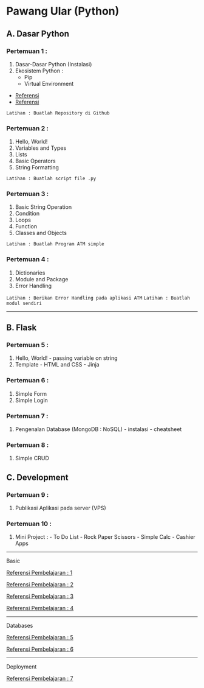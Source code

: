 # Pawang Ular (Python)

## A. Dasar Python
### Pertemuan 1 : 
  1. Dasar-Dasar Python (Instalasi)
  2. Ekosistem Python :
      - Pip
      - Virtual Environment
      
  - [Referensi](https://www.tecmint.com/install-pip-in-linux/)
  - [Referensi](https://docs.python-guide.org/dev/virtualenvs/)
      
  `Latihan : Buatlah Repository di Github`

### Pertemuan 2 :
  1. Hello, World!
  2. Variables and Types
  3. Lists
  4. Basic Operators
  5. String Formatting

  `Latihan : Buatlah script file .py`
  
### Pertemuan 3 :
  1. Basic String Operation
  2. Condition
  3. Loops
  4. Function
  5. Classes and Objects
  
  `Latihan : Buatlah Program ATM simple`
  
### Pertemuan 4 :
  1. Dictionaries
  2. Module and Package
  3. Error Handling
  
  `Latihan : Berikan Error Handling pada aplikasi ATM`
  `Latihan : Buatlah modul sendiri`
 
---

## B. Flask
### Pertemuan 5 :
  1. Hello, World!
    - passing variable on string
  2. Template
    - HTML and CSS
    - Jinja

### Pertemuan 6 :
  1. Simple Form
  2. Simple Login
  
### Pertemuan 7 :
  1. Pengenalan Database (MongoDB : NoSQL)
    - instalasi
    - cheatsheet
    
### Pertemuan 8 :
  1. Simple CRUD
  
## C. Development
### Pertemuan 9 :
  1. Publikasi Aplikasi pada server (VPS)
  
### Pertemuan 10 :
  1. Mini Project :
    - To Do List
    - Rock Paper Scissors
    - Simple Calc
    - Cashier Apps

---
Basic

[Referensi Pembelajaran : 1](https://github.com/praxis-academy/akademik/tree/master/kurikulum/enterprise-python)

[Referensi Pembelajaran : 2](https://docs.python.org/3.8/tutorial/interpreter.html)

[Referensi Pembelajaran : 3](https://www.learnpython.org/)

[Referensi Pembelajaran : 4](https://blog.miguelgrinberg.com/post/the-flask-mega-tutorial-part-i-hello-world)

---
Databases

[Referensi Pembelajaran : 5](https://docs.mongodb.com/manual/tutorial/install-mongodb-on-ubuntu/)

[Referensi Pembelajaran : 6](https://docs.microsoft.com/en-us/windows/wsl/tutorials/wsl-database)

----
Deployment

[Referensi Pembelajaran : 7](https://www.youtube.com/watch?v=YFBRVJPhDGY&list=LLR_PXKHpu1mHTIhmYTBLWag&index=16&t=0s)



